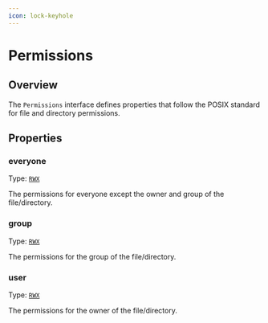 ```yaml
---
icon: lock-keyhole
---
```


# Permissions

## Overview

The `Permissions` interface defines properties that follow the POSIX standard for file and directory permissions.

## Properties

### everyone

Type: [`RWX`](rwx.md)

The permissions for everyone except the owner and group of the file/directory.

### group

Type: [`RWX`](rwx.md)

The permissions for the group of the file/directory.

### user

Type: [`RWX`](rwx.md)

The permissions for the owner of the file/directory.
